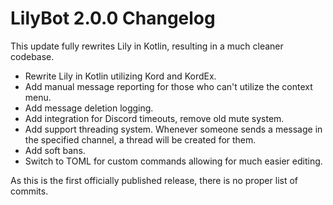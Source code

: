 # LilyBot 2.0.0 Changelog

This update fully rewrites Lily in Kotlin, resulting in a much cleaner codebase.

* Rewrite Lily in Kotlin utilizing Kord and KordEx.
* Add manual message reporting for those who can't utilize the context menu.
* Add message deletion logging.
* Add integration for Discord timeouts, remove old mute system.
* Add support threading system. Whenever someone sends a message in the specified channel, a thread will be created for them.
* Add soft bans.
* Switch to TOML for custom commands allowing for much easier editing.

As this is the first officially published release, there is no proper list of commits.